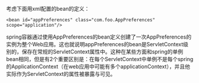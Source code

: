 考虑下面用xml配置的bean的定义：

```
<bean id="appPreferences" class="com.foo.AppPreferences" scope="application"/>
```

spring容器通过使用AppPreferences的bean定义创建了一次AppPreferences的实例为整个Web应用。这也就说明appPreferences的bean是ServletContext级别的，保存在常规的ServletContext属性中。这种在某些方面和spring的单例bean相同，但是有2个重要区别是：在每个ServletContext中单例不是每个spring的ApplicationContext（在web应用中可能有多个applicationContext），并且他实际作为ServletContext的属性被暴露与可见。